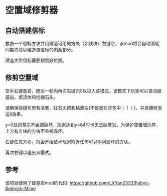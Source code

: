 # 空置域修剪器

## 自动搭建信标

放置一个信标方块并用建造可用的方块（如铁块）右键它，该mod将会自动消耗同类方块以建造该信标的剩余部分。

建造大型信标需要预留好位置。

## 修剪空置域

空手右键基岩，随后一秒内再次右键2次以进入该模式。该模式下玩家可以自动破基岩、填流体和挖掘石头。

请确保快捷栏里有活塞、红石火把和粘液块(不是放在背包中！！！)，并且拥有急迫II效果。

y=0处的基岩不会被破坏，玩家达到y>64时也无法破基岩。为保护空置域边界，上方有方块的方块不会被毁坏。

右键任意方块，将会开始破坏玩家附近任何可以瞬间破坏的方块。

再次右键以退出该模式。

## 参考

该项目使用了破基岩mod的代码:
https://github.com/LXYan2333/Fabric-Bedrock-Miner